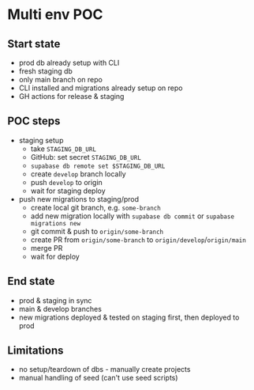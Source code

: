 # Multi env POC

## Start state

- prod db already setup with CLI
- fresh staging db
- only main branch on repo
- CLI installed and migrations already setup on repo
- GH actions for release & staging

## POC steps

- staging setup
    - take `STAGING_DB_URL`
    - GitHub: set secret `STAGING_DB_URL`
    - `supabase db remote set $STAGING_DB_URL`
    - create `develop` branch locally
    - push `develop` to origin
    - wait for staging deploy
- push new migrations to staging/prod
    - create local git branch, e.g. `some-branch`
    - add new migration locally with `supabase db commit` or `supabase migrations new`
    - git commit & push to `origin/some-branch`
    - create PR from `origin/some-branch` to `origin/develop`/`origin/main`
    - merge PR
    - wait for deploy

## End state

- prod & staging in sync
- main & develop branches
- new migrations deployed & tested on staging first, then deployed to prod

## Limitations

- no setup/teardown of dbs - manually create projects
- manual handling of seed (can't use seed scripts)
